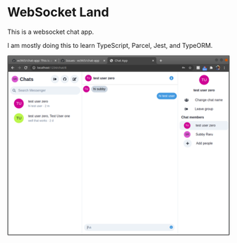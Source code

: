 # WebSocket Land

This is a websocket chat app.

I am mostly doing this to learn TypeScript, Parcel, Jest, and TypeORM.

![screen shot](./demo.png)
